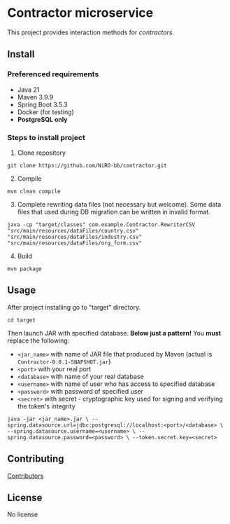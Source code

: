 # Contractor microservice
This project provides interaction methods for <i>contractors</i>.

## Install
### Preferenced requirements
* Java 21
* Maven 3.9.9
* Spring Boot 3.5.3
* Docker (for testing)
* <b>PostgreSQL only</b> 

### Steps to install project
1. Clone repository
```shell
git clone https://github.com/NiRO-bb/contractor.git
```

2. Compile
```shell
mvn clean compile 
```

3. Complete rewriting data files (not necessary but welcome).
   Some data files that used during DB migration can be written in invalid format.
```shell
java -cp "target/classes" com.example.Contractor.RewriterCSV 
"src/main/resources/dataFiles/country.csv" 
"src/main/resources/dataFiles/industry.csv" 
"src/main/resources/dataFiles/org_form.csv"
```

4. Build
```shell
mvn package
```

## Usage
After project installing go to "target" directory.
```shell
cd target
```
Then launch JAR with specified database.
<b>Below just a pattern!</b>
You <b>must</b> replace the following:
* `<jar_name>` with name of JAR file that produced by Maven (actual is `Contractor-0.0.1-SNAPSHOT.jar`)
* `<port>` with your real port
* `<database>` with name of your real database
* `<username>` with name of user who has access to specified database
* `<password>` with password of specified user
* `<secret>` with secret - cryptographic key used for signing and verifying the token's integrity
```shell
java -jar <jar_name>.jar \ --spring.datasource.url=jdbc:postgresql://localhost:<port>/<database> \ --spring.datasource.username=<username> \ --spring.datasource.password=<password> \ --token.secret.key=<secret>
```

## Contributing
<a href="https://github.com/NiRO-bb/contractor/graphs/contributors/">Contributors</a>

## License
No license 